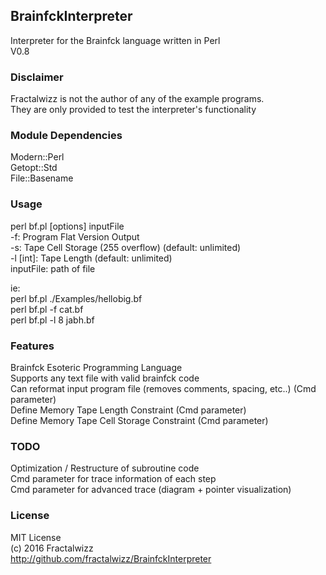 ## BrainfckInterpreter
Interpreter for the Brainfck language written in Perl<br>
V0.8

### Disclaimer
Fractalwizz is not the author of any of the example programs.<br>
They are only provided to test the interpreter's functionality

### Module Dependencies
Modern::Perl<br>
Getopt::Std<br>
File::Basename

### Usage
perl bf.pl [options] inputFile<br>
  -f:         Program Flat Version Output<br>
  -s:         Tape Cell Storage (255 overflow) (default: unlimited)<br>
  -l [int]:   Tape Length (default: unlimited)<br>
  inputFile: path of file
  
ie:<br>
perl bf.pl ./Examples/hellobig.bf<br>
perl bf.pl -f cat.bf<br>
perl bf.pl -l 8 jabh.bf

### Features
Brainfck Esoteric Programming Language<br>
Supports any text file with valid brainfck code<br>
Can reformat input program file (removes comments, spacing, etc..) (Cmd parameter)<br>
Define Memory Tape Length Constraint (Cmd parameter)<br>
Define Memory Tape Cell Storage Constraint (Cmd parameter)

### TODO
Optimization / Restructure of subroutine code<br>
Cmd parameter for trace information of each step<br>
Cmd parameter for advanced trace (diagram + pointer visualization)

### License
MIT License<br>
(c) 2016 Fractalwizz<br>
http://github.com/fractalwizz/BrainfckInterpreter